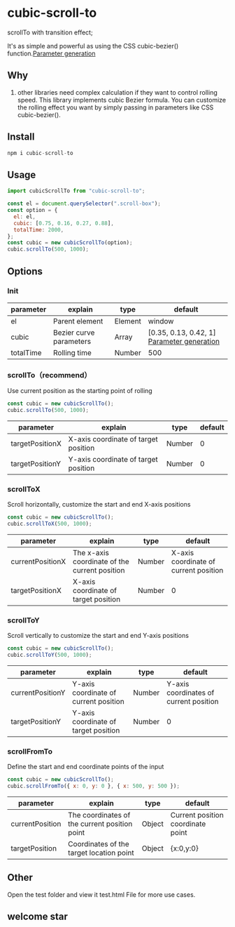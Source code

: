 # cubic-scroll-to

scrollTo with transition effect;

It's as simple and powerful as using the CSS cubic-bezier() function.[Parameter generation](https://cubic-bezier.com/#.17,.67,.83,.67)

## Why

1. other libraries need complex calculation if they want to control rolling speed. This library implements cubic Bezier formula. You can customize the rolling effect you want by simply passing in parameters like CSS cubic-bezier().

## Install

```js
npm i cubic-scroll-to
```

## Usage

```js
import cubicScrollTo from "cubic-scroll-to";

const el = document.querySelector(".scroll-box");
const option = {
  el: el,
  cubic: [0.75, 0.16, 0.27, 0.88],
  totalTime: 2000,
};
const cubic = new cubicScrollTo(option);
cubic.scrollTo(500, 1000);
```

## Options

### Init

| parameter | explain                 | type    | default                                                                                 |
| --------- | ----------------------- | ------- | --------------------------------------------------------------------------------------- |
| el        | Parent element          | Element | window                                                                                  |
| cubic     | Bezier curve parameters | Array   | [0.35, 0.13, 0.42, 1] [Parameter generation](https://cubic-bezier.com/#.17,.67,.83,.67) |
| totalTime | Rolling time            | Number  | 500                                                                                     |

### scrollTo（recommend）

Use current position as the starting point of rolling

```js
const cubic = new cubicScrollTo();
cubic.scrollTo(500, 1000);
```

| parameter       | explain                              | type   | default |
| --------------- | ------------------------------------ | ------ | ------- |
| targetPositionX | X-axis coordinate of target position | Number | 0       |
| targetPositionY | Y-axis coordinate of target position | Number | 0       |

### scrollToX

Scroll horizontally, customize the start and end X-axis positions

```js
const cubic = new cubicScrollTo();
cubic.scrollToX(500, 1000);
```

| parameter        | explain                                       | type   | default                               |
| ---------------- | --------------------------------------------- | ------ | ------------------------------------- |
| currentPositionX | The x-axis coordinate of the current position | Number | X-axis coordinate of current position |
| targetPositionX  | X-axis coordinate of target position          | Number | 0                                     |

### scrollToY

Scroll vertically to customize the start and end Y-axis positions

```js
const cubic = new cubicScrollTo();
cubic.scrollToY(500, 1000);
```

| parameter        | explain                               | type   | default                                |
| ---------------- | ------------------------------------- | ------ | -------------------------------------- |
| currentPositionY | Y-axis coordinate of current position | Number | Y-axis coordinates of current position |
| targetPositionY  | Y-axis coordinate of target position  | Number | 0                                      |

### scrollFromTo

Define the start and end coordinate points of the input

```js
const cubic = new cubicScrollTo();
cubic.scrollFromTo({ x: 0, y: 0 }, { x: 500, y: 500 });
```

| parameter       | explain                                       | type   | default                           |
| --------------- | --------------------------------------------- | ------ | --------------------------------- |
| currentPosition | The coordinates of the current position point | Object | Current position coordinate point |
| targetPosition  | Coordinates of the target location point      | Object | {x:0,y:0}                         |

## Other

Open the test folder and view it test.html File for more use cases.

## welcome star
